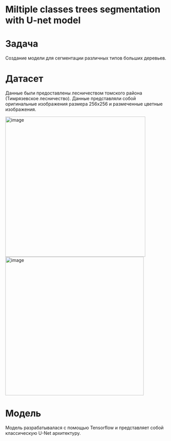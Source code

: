 # Miltiple classes trees segmentation with U-net model 

# Задача
Создание модели для сегментации различных типов больших деревьев.

# Датасет
Данные были предоставлены лесничеством томского района (Тимрязевское лесничество).
Данные представляли собой оригинальные изображения размера 256х256 и размеченные цветные изображения.

<img width="437" alt="image" src="https://github.com/grigoriiott/U_net_Tree_Segmentation/assets/92350053/dbbdde21-4f49-4b89-93cd-90b9d161ddd1">
<img width="432" alt="image" src="https://github.com/grigoriiott/U_net_Tree_Segmentation/assets/92350053/1611c80e-f016-4171-8ec9-49327bc72530">

# Модель
Модель разрабатывалася с помощью Tensorflow и представляет собой классическую U-Net архитектуру.
